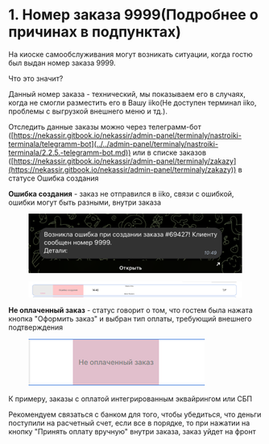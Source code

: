 # 1. Номер заказа 9999(Подробнее о причинах в подпунктах)

На киоске самообслуживания могут возникать ситуации, когда гостю был выдан номер заказа 9999.&#x20;

Что это значит?&#x20;

Данный номер заказа - технический, мы показываем его в случаях, когда не смогли разместить его в Вашу iiko(Не доступен терминал iiko, проблемы с выгрузкой внешнего меню и тд.).&#x20;



Отследить данные заказы можно через телеграмм-бот ([https://nekassir.gitbook.io/nekassir/admin-panel/terminaly/nastroiki-terminala/telegramm-bot](../../admin-panel/terminaly/nastroiki-terminala/2.2.5.-telegramm-bot.md)) или в списке заказов ([https://nekassir.gitbook.io/nekassir/admin-panel/terminaly/zakazy](https://nekassir.gitbook.io/nekassir/admin-panel/terminaly/zakazy)) в статусе Ошибка создания&#x20;

**Ошибка создания** - заказ не отправился в iiko, связи с ошибкой, ошибки могут быть разными, внутри заказа

<figure><img src="../../.gitbook/assets/Снимок экрана 2025-03-17 в 10.44.02.png" alt=""><figcaption></figcaption></figure>

<figure><img src="../../.gitbook/assets/Снимок экрана 2025-03-17 в 10.45.01.png" alt=""><figcaption></figcaption></figure>

&#x20;**Не оплаченный заказ** - статус говорит о том, что гостем была нажата кнопка "Оформить заказ" и выбран тип оплаты, требующий внешнего подтверждения

<figure><img src="../../.gitbook/assets/image (33).png" alt=""><figcaption></figcaption></figure>

К примеру, заказы с оплатой интегрированным эквайрингом или СБП

Рекомендуем связаться с банком для того, чтобы убедиться, что деньги поступили на расчетный счет, если все в порядке, то при нажатии на кнопку "Принять оплату вручную" внутри заказа, заказ уйдет на фронт

